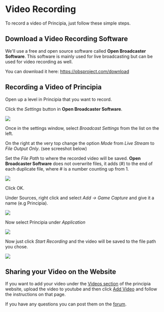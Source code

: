 # Video Recording
To record a video of Principia, just follow these simple steps.

## Download a Video Recording Software
We'll use a free and open source software called **Open Broadcaster Software**. This software is mainly used for live broadcasting but can be used for video recording as well.

You can download it here:
https://obsproject.com/download

## Recording a Video of Principia
Open up a level in Principia that you want to record.

Click the *Settings* button in **Open Broadcaster Software**.

![](https://i.imgur.com/HuTpQkJ.png)

Once in the settings window, select *Broadcast Settings* from the list on the left.

On the right at the very top change the option *Mode* from *Live Stream* to *File Output Only*. (see screeshot below)

Set the *File Path* to where the recorded video will be saved. **Open Broadcaster Software** does not overwrite files, it adds (#) to the end of each duplicate file, where # is a number counting up from 1.

![](https://i.imgur.com/frgE8ow.png)

Click OK.

Under Sources, right click and select *Add -> Game Capture* and give it a name (e.g Principia).

![](https://i.imgur.com/xw0HMsW.png)

Now select Principia under *Application*

![](https://i.imgur.com/8FHUPJD.png)

Now just click *Start Recording* and the video will be saved to the file path you chose.

![](https://i.imgur.com/K1sYMnR.png)

## Sharing your Video on the Website
If you want to add your video under the [Videos section](http://principiagame.com/videos) of the principia website, upload the video to youtube and then click [Add Video](http://principiagame.com/add-video) and follow the instructions on that page.

If you have any questions you can post them on the [forum](http://bithack.com/forum/).